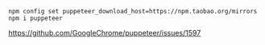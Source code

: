 ```
npm config set puppeteer_download_host=https://npm.taobao.org/mirrors
npm i puppeteer
```

<https://github.com/GoogleChrome/puppeteer/issues/1597>

